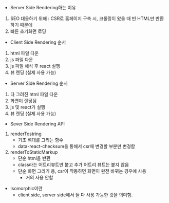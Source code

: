 - Server Side Rendering하는 이유
1. SEO 대응하기 위해 : CSR로 홈페이지 구축 시, 크롤링이 왔을 때 빈 HTML만 반환하기 때문에
2. 빠른 초기화면 로딩


- Client Side Rendering 순서
1. html 파일 다운
2. js 파일 다운
3. js 파일 해석 후 react 실행
4. 뷰 렌딩 (실제 사용 가능)

- Server Side Rendering 순서
1. 다 그려진 html 파일 다운
2. 화면이 렌딩됨
3. js 및 react가 실행
4. 뷰 렌딩 (실제 사용 가능)


- Sever Side Rendering API
1. renderTostring
    - 기초 뼈대를 그리는 함수
    - data-react-checksum을 통해서 csr때 변경할 부분만 변경함
2. renderToStaticMarkup
    - 단순 html을 반환
    - class라는 어트리뷰트만 붙고 추가 어트리 뷰트는 붙지 않음
    - 단순 화면 그리기 용, csr이 작동하면 화면이 완전 바뀌는 경우에 사용
        - 거의 사용 안함 


- Isomorphic이란
    - client side, server side에서 둘 다 사용 가능한 것을 의미함.
